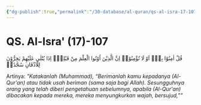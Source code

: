 ```yaml
---
{"dg-publish":true,"permalink":"/30-database/al-quran/qs-al-isra-17-107/"}
---
```



# QS. Al-Isra' (17)-107
قُلْ اٰمِنُوْا بِهٖٓ اَوْ لَا تُؤْمِنُوْاۗ اِنَّ الَّذِيْنَ اُوْتُوا الْعِلْمَ مِنْ قَبْلِهٖٓ اِذَا يُتْلٰى عَلَيْهِمْ يَخِرُّوْنَ لِلْاَذْقَانِ سُجَّدًاۙ

Artinya: *"Katakanlah (Muhammad), “Berimanlah kamu kepadanya (Al-Qur'an) atau tidak usah beriman (sama saja bagi Allah). Sesungguhnya orang yang telah diberi pengetahuan sebelumnya, apabila (Al-Qur'an) dibacakan kepada mereka, mereka menyungkurkan wajah, bersujud,”"*
